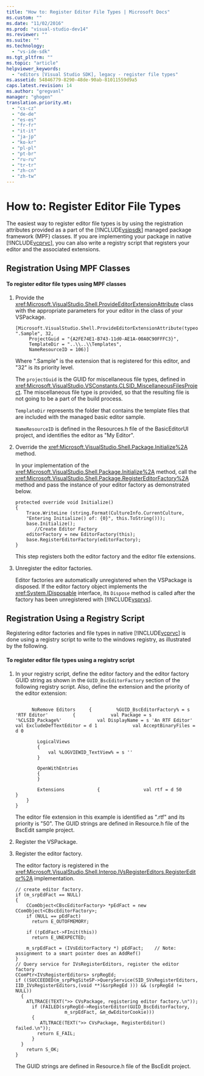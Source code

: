```yaml
---
title: "How to: Register Editor File Types | Microsoft Docs"
ms.custom: ""
ms.date: "11/02/2016"
ms.prod: "visual-studio-dev14"
ms.reviewer: ""
ms.suite: ""
ms.technology: 
  - "vs-ide-sdk"
ms.tgt_pltfrm: ""
ms.topic: "article"
helpviewer_keywords: 
  - "editors [Visual Studio SDK], legacy - register file types"
ms.assetid: 54846779-8290-48de-90ab-81011559d9a5
caps.latest.revision: 14
ms.author: "gregvanl"
manager: "ghogen"
translation.priority.mt: 
  - "cs-cz"
  - "de-de"
  - "es-es"
  - "fr-fr"
  - "it-it"
  - "ja-jp"
  - "ko-kr"
  - "pl-pl"
  - "pt-br"
  - "ru-ru"
  - "tr-tr"
  - "zh-cn"
  - "zh-tw"
---
```

# How to: Register Editor File Types
The easiest way to register editor file types is by using the registration attributes provided as a part of the [!INCLUDE[vsipsdk](../extensibility/includes/vsipsdk_md.md)] managed package framework (MPF) classes. If you are implementing your package in native [!INCLUDE[vcprvc](../code-quality/includes/vcprvc_md.md)], you can also write a registry script that registers your editor and the associated extensions.  
  
## Registration Using MPF Classes  
  
#### To register editor file types using MPF classes  
  
1.  Provide the <xref:Microsoft.VisualStudio.Shell.ProvideEditorExtensionAttribute> class with the appropriate parameters for your editor in the class of your VSPackage.  
  
    ```  
    [Microsoft.VisualStudio.Shell.ProvideEditorExtensionAttribute(typeof(EditorFactory), ".Sample", 32,   
         ProjectGuid = "{A2FE74E1-B743-11d0-AE1A-00A0C90FFFC3}",   
         TemplateDir = "..\\..\\Templates",   
         NameResourceID = 106)]  
    ```  
  
     Where ".Sample" is the extension that is registered for this editor, and "32" is its priority level.  
  
     The `projectGuid` is the GUID for miscellaneous file types, defined in <xref:Microsoft.VisualStudio.VSConstants.CLSID_MiscellaneousFilesProject>. The miscellaneous file type is provided, so that the resulting file is not going to be a part of the build process.  
  
     `TemplateDir` represents the folder that contains the template files that are included with the managed basic editor sample.  
  
     `NameResourceID` is defined in the Resources.h file of the BasicEditorUI project, and identifies the editor as "My Editor".  
  
2.  Override the <xref:Microsoft.VisualStudio.Shell.Package.Initialize%2A> method.  
  
     In your implementation of the <xref:Microsoft.VisualStudio.Shell.Package.Initialize%2A> method, call the <xref:Microsoft.VisualStudio.Shell.Package.RegisterEditorFactory%2A> method and pass the instance of your editor factory as demonstrated below.  
  
    ```  
    protected override void Initialize()  
    {  
        Trace.WriteLine (string.Format(CultureInfo.CurrentCulture,   
        "Entering Initialize() of: {0}", this.ToString()));  
        base.Initialize();  
           //Create Editor Factory  
        editorFactory = new EditorFactory(this);  
        base.RegisterEditorFactory(editorFactory);  
    }  
    ```  
  
     This step registers both the editor factory and the editor file extensions.  
  
3.  Unregister the editor factories.  
  
     Editor factories are automatically unregistered when the VSPackage is disposed. If the editor factory object implements the <xref:System.IDisposable> interface, its `Dispose` method is called after the factory has been unregistered with [!INCLUDE[vsprvs](../code-quality/includes/vsprvs_md.md)].  
  
## Registration Using a Registry Script  
 Registering editor factories and file types in native [!INCLUDE[vcprvc](../code-quality/includes/vcprvc_md.md)] is done using a registry script to write to the windows registry, as illustrated by the following.  
  
#### To register editor file types using a registry script  
  
1.  In your registry script, define the editor factory and the editor factory GUID string as shown in the `GUID_BscEditorFactory` section of the following registry script. Also, define the extension and the priority of the editor extension:  
  
    ```  
  
          NoRemove Editors     {         %GUID_BscEditorFactory% = s 'RTF Editor'         {             val Package = s '%CLSID_Package%'             val DisplayName = s 'An RTF Editor'             val ExcludeDefTextEditor = d 1             val AcceptBinaryFiles = d 0  
  
            LogicalViews  
            {  
                val %LOGVIEWID_TextView% = s ''  
            }  
  
            OpenWithEntries  
            {  
            }  
  
            Extensions            {                val rtf = d 50            }  
        }  
    }  
    ```  
  
     The editor file extension in this example is identified as ".rtf" and its priority is "50". The GUID strings are defined in Resource.h file of the BscEdit sample project.  
  
2.  Register the VSPackage.  
  
3.  Register the editor factory.  
  
     The editor factory is registered in the <xref:Microsoft.VisualStudio.Shell.Interop.IVsRegisterEditors.RegisterEditor%2A> implementation.  
  
    ```  
    // create editor factory.  
    if (m_srpEdFact == NULL)   
    {  
        CComObject<CBscEditorFactory> *pEdFact = new CComObject<CBscEditorFactory>;  
        if (NULL == pEdFact)  
          return E_OUTOFMEMORY;  
  
        if (!pEdFact->FInit(this))  
          return E_UNEXPECTED;  
  
        m_srpEdFact = (IVsEditorFactory *) pEdFact;    // Note: assignment to a smart pointer does an AddRef()  
    }  
    // Query service for IVsRegisterEditors, register the editor factory  
    CComPtr<IVsRegisterEditors> srpRegEd;  
    if ((SUCCEEDED(m_srpPkgSiteSP->QueryService(SID_SVsRegisterEditors, IID_IVsRegisterEditors,(void **)&srpRegEd ))) && (srpRegEd != NULL))  
      {  
        ATLTRACE(TEXT(">> CVsPackage, registering editor factory.\n"));  
          if (FAILED(srpRegEd->RegisterEditor(GUID_BscEditorFactory,  
                      m_srpEdFact, &m_dwEditorCookie)))   
          {  
             ATLTRACE(TEXT(">> CVsPackage, RegisterEditor() failed.\n"));  
            return E_FAIL;  
          }  
      }  
        return S_OK;  
    }  
    ```  
  
     The GUID strings are defined in Resource.h file of the BscEdit project.